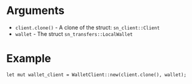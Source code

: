 
 # Arguments

 * `client.clone()` - A clone of the struct: `sn_client::Client`
 * `wallet` - The struct `sn_transfers::LocalWallet`

 # Example
 ```ignore
 let mut wallet_client = WalletClient::new(client.clone(), wallet);
 ```